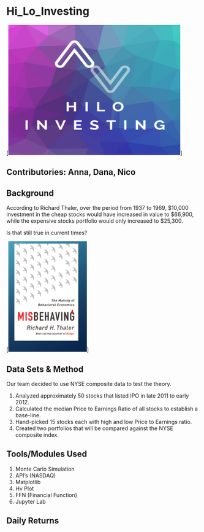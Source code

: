 # Hi_Lo_Investing

[<img src="Images/Hi_Lo_Logo.PNG"/>]



Contributories: Anna, Dana, Nico 
---
## Background

According to Richard Thaler, over the period from 1937 to 1969, $10,000 investment in the cheap stocks would have increased in value to $66,900, while the expensive stocks portfolio would only increased to $25,300.

Is that still true in current times?


[<img src="Images/book.PNG"/>]


## Data Sets & Method

Our team decided to use NYSE composite data to test the theory.
1. Analyzed approximately 50 stocks that listed IPO in late 2011 to early 2012.
2. Calculated the median Price to Earnings Ratio of all stocks to establish a base-line.
3. Hand-picked 15 stocks each with high and low Price to Earnings ratio.
4. Created two portfolios that will be compared against the NYSE composite index. 

## Tools/Modules Used

1. Monte Carlo Simulation
2. API’s (NASDAQ)
3. Matplotlib
4. Hv Plot 
5. FFN (Financial Function)
6. Jupyter Lab 

## Daily Returns 



